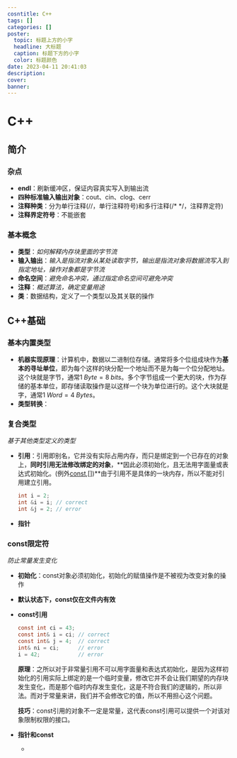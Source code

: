 ```yaml
---
cosntitle: C++
tags: []
categories: []
poster:
  topic: 标题上方的小字
  headline: 大标题
  caption: 标题下方的小字
  color: 标题颜色
date: 2023-04-11 20:41:03
description:
cover:
banner:
---
```


# C++

## 简介

### 杂点

* **endl**：刷新缓冲区，保证内容真实写入到输出流
* **四种标准输入输出对象**：cout、cin、clog、cerr
* **注释种类**：分为单行注释(//，单行注释符号)和多行注释(/* */，注释界定符)
* **注释界定符号**：不能嵌套

### 基本概念

* **类型**：*如何解释内存块里面的字节流*
* **输入输出**：*输入是指流对象从某处读取字节，输出是指流对象将数据流写入到指定地址，操作对象都是字节流*
* **命名空间**：*避免命名冲突，通过指定命名空间可避免冲突*
* **注释**：*概述算法，确定变量用途*
* **类**：数据结构，定义了一个类型以及其关联的操作

## C++基础

### 基本内置类型

* **机器实现原理**：计算机中，数据以二进制位存储。通常将多个位组成块作为**基本的寻址单位**，即为每个这样的块分配一个地址而不是为每一个位分配地址。这个块就是字节，通常$1\;Byte=8\;bits$。多个字节组成一个更大的块，作为存储的基本单位，即存储读取操作是以这样一个块为单位进行的。这个大块就是字，通常$1\;Word=4\;Bytes$。
* **类型转换**：

### 复合类型

*基于其他类型定义的类型*

* **引用**：引用即别名，它并没有实际占用内存，而只是绑定到一个已存在的对象上，**同时引用无法修改绑定的对象**，**因此必须初始化，且无法用字面量或表达式初始化。(例外[const](###const限定符),[])**由于引用不是具体的一块内存，所以不能对引用建立引用。

  ```C
  int i = 2;
  int &i = i; // correct
  int &j = 2; // error
  ```

* **指针**

### const限定符

*防止常量发生变化*

* **初始化**：const对象必须初始化，初始化的赋值操作是不被视为改变对象的操作

* **默认状态下，const仅在文件内有效**

* **const引用**

  ```c
  const int ci = 43;
  const int& i = ci; // correct
  const int& j = 4;  // correct
  int& ni = ci;      // error
  i = 42;            // error
  ```

  **原理**：之所以对于非常量引用不可以用字面量和表达式初始化，是因为这样初始化的引用实际上绑定的是一个临时变量，修改它并不会让我们期望的内存块发生变化，而是那个临时内存发生变化，这是不符合我们的逻辑的，所以非法。而对于常量来讲，我们并不会修改它的值，所以不用担心这个问题。

  **技巧**：const引用的对象不一定是常量，这代表const引用可以提供一个对该对象限制权限的接口。

* **指针和const**

  * 
